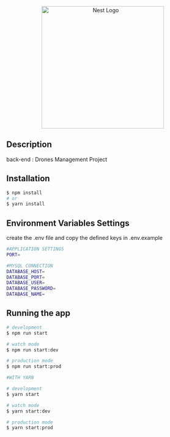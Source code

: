 <p align="center">
    <a href="http://nestjs.com/" target="blank">
        <img src="https://user-images.githubusercontent.com/10083265/91772328-0f84e200-ebbb-11ea-81ce-2c4685405d82.png" width="320" alt="Nest Logo" />
    </a>
</p>

## Description

back-end : Drones Management Project

## Installation

```bash
$ npm install
# or
$ yarn install
```

## Environment Variables Settings

create the .env file and copy the defined keys in .env.example

```bash
#APPLICATION SETTINGS
PORT=

#MYSQL CONNECTION
DATABASE_HOST=
DATABASE_PORT=
DATABASE_USER=
DATABASE_PASSWORD=
DATABASE_NAME=
```

## Running the app

```bash
# development
$ npm run start

# watch mode
$ npm run start:dev

# production mode
$ npm run start:prod

#WITH YARN

# development
$ yarn start

# watch mode
$ yarn start:dev

# production mode
$ yarn start:prod
```
